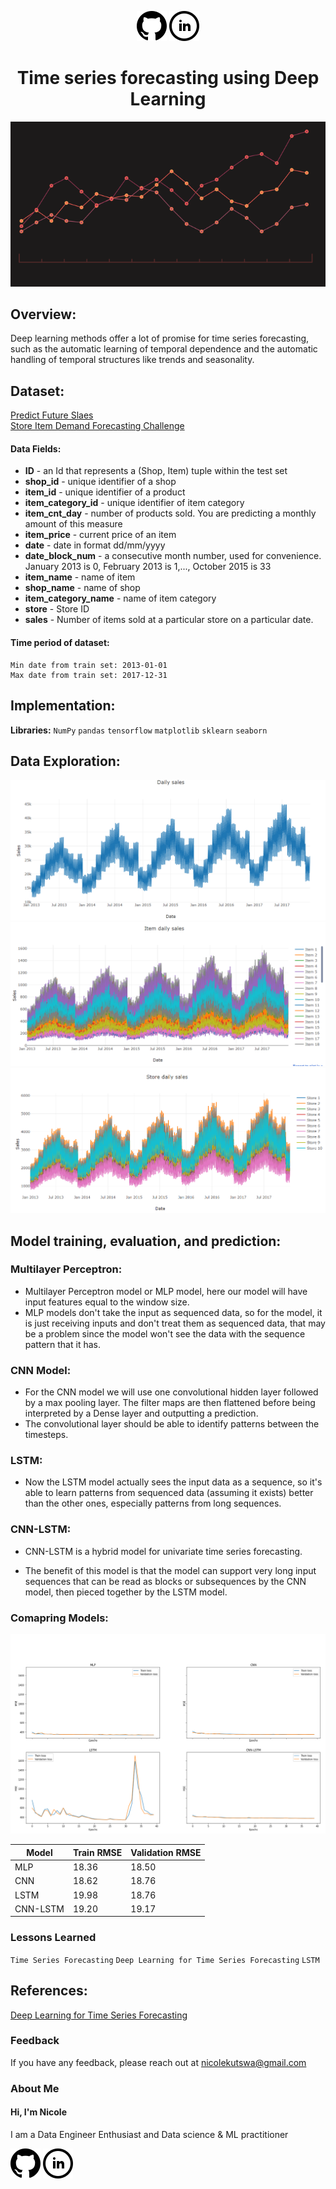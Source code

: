 <div align="center">
  
[![github](https://raw.githubusercontent.com/nicole-kutswa/Telecom-customer-churn-analysis/main/icons/git.svg)][1]
[![linkedin](https://raw.githubusercontent.com/nicole-kutswa/Telecom-customer-churn-analysis/main/icons/iconmonstr-linkedin-5.svg)][2]

[1]: https://github.com/nicole-kutswa
[2]: https://www.linkedin.com/in/nicole-kutswa/ 

</div>

# <div align="center">Time series forecasting using Deep Learning</div>
<div align="center"><img src="https://github.com/nicole-kutswa/Time-series-forecasting/blob/main/output/overview.gif?raw=true"></div>



## Overview:
Deep learning methods offer a lot of promise for time series forecasting, such as the automatic learning of temporal dependence and the automatic handling of temporal structures like trends and seasonality.

## Dataset:
[Predict Future Slaes](https://www.kaggle.com/c/competitive-data-science-predict-future-sales)<br>
[Store Item Demand Forecasting Challenge](https://www.kaggle.com/c/competitive-data-science-predict-future-sales/data)
#### Data Fields:
- **ID** - an Id that represents a (Shop, Item) tuple within the test set
- **shop_id** - unique identifier of a shop
- **item_id** - unique identifier of a product
- **item_category_id** - unique identifier of item category
- **item_cnt_day** - number of products sold. You are predicting a monthly amount of this measure
- **item_price** - current price of an item
- **date** - date in format dd/mm/yyyy
- **date_block_num** - a consecutive month number, used for convenience. January 2013 is 0, February 2013 is 1,..., October 2015 is 33
- **item_name** - name of item
- **shop_name** - name of shop
- **item_category_name** - name of item category
- **store** - Store ID
- **sales** - Number of items sold at a particular store on a particular date.

#### Time period of dataset:
```
Min date from train set: 2013-01-01
Max date from train set: 2017-12-31
```

## Implementation:

**Libraries:**  `NumPy` `pandas` `tensorflow` `matplotlib` `sklearn` `seaborn`
## Data Exploration:
<img src="https://github.com/nicole-kutswa/Time-series-forecasting/blob/main/output/overall%20daily%20sales.PNG?raw=true">
<img src="https://github.com/nicole-kutswa/Time-series-forecasting/blob/main/output/item%20daily%20sales.PNG?raw=true">
<img src ="https://github.com/nicole-kutswa/Time-series-forecasting/blob/main/output/store%20sales.PNG?raw=true">

## Model training, evaluation, and prediction:
### Multilayer Perceptron:
- Multilayer Perceptron model or MLP model, here our model will have input features equal to the window size.
- MLP models don't take the input as sequenced data, so for the model, it is just receiving inputs and don't treat them as sequenced data, that may be a problem since the model won't see the data with the sequence pattern that it has.

### CNN Model:
- For the CNN model we will use one convolutional hidden layer followed by a max pooling layer. The filter maps are then flattened before being interpreted by a Dense layer and outputting a prediction.
- The convolutional layer should be able to identify patterns between the timesteps.

### LSTM:
- Now the LSTM model actually sees the input data as a sequence, so it's able to learn patterns from sequenced data (assuming it exists) better than the other ones, especially patterns from long sequences.

### CNN-LSTM:
- CNN-LSTM is a hybrid model for univariate time series forecasting.

- The benefit of this model is that the model can support very long input sequences that can be read as blocks or subsequences by the CNN model, then pieced together by the LSTM model.

### Comapring Models:
<img src ="https://github.com/nicole-kutswa/Time-series-forecasting/blob/main/output/compare%20models.PNG?raw=true">
<br>

| Model             | Train RMSE             | Validation RMSE                                                                |
| ----------------- | -----------------| ------------------------------------------------------------------ |
| MLP | 18.36|  18.50 |
| CNN | 18.62|  18.76 |
| LSTM | 19.98|  18.76 |
| CNN-LSTM| 19.20 |  19.17 |
### Lessons Learned
`Time Series Forecasting`
`Deep Learning for Time Series Forecasting`
`LSTM`

## References:
[Deep Learning for Time Series Forecasting](https://machinelearningmastery.com/how-to-get-started-with-deep-learning-for-time-series-forecasting-7-day-mini-course/)
### Feedback

If you have any feedback, please reach out at nicolekutswa@gmail.com


### About Me
#### Hi, I'm Nicole
I am a Data Engineer Enthusiast and  Data science & ML practitioner

[![github](https://raw.githubusercontent.com/nicole-kutswa/Telecom-customer-churn-analysis/main/icons/git.svg)][1]
[![linkedin](https://raw.githubusercontent.com/nicole-kutswa/Telecom-customer-churn-analysis/main/icons/iconmonstr-linkedin-5.svg)][2]

[1]: https://github.com/nicole-kutswa
[2]: https://www.linkedin.com/in/nicole-kutswa/ 
